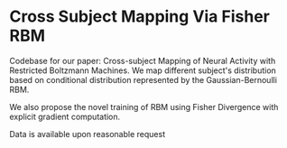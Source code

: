 # Cross Subject Mapping Via Fisher RBM

Codebase for our paper: Cross-subject Mapping of Neural Activity with Restricted Boltzmann Machines. We map different subject's distribution based on conditional distribution represented by the Gaussian-Bernoulli RBM. 

We also propose the novel training of RBM using Fisher Divergence with explicit gradient computation. 

Data is available upon reasonable request
